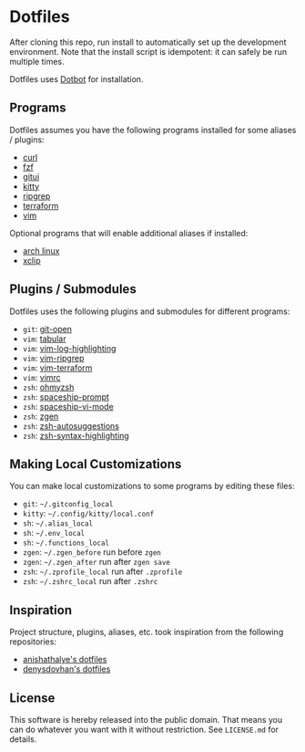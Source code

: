 Dotfiles
========

After cloning this repo, run install to automatically set up the development environment. Note that the install script is idempotent: it can safely be run multiple times.

Dotfiles uses [Dotbot](https://github.com/anishathalye/dotbot) for installation.

Programs
------------
Dotfiles assumes you have the following programs installed for some aliases / plugins:

* [curl](https://github.com/curl/curl)
* [fzf](https://github.com/junegunn/fzf)
* [gitui](https://github.com/extrawurst/gitui)
* [kitty](https://github.com/kovidgoyal/kitty)
* [ripgrep](https://github.com/BurntSushi/ripgrep)
* [terraform](https://github.com/hashicorp/terraform)
* [vim](https://github.com/vim/vim)

Optional programs that will enable additional aliases if installed:

* [arch linux](https://github.com/archlinux)
* [xclip](https://github.com/astrand/xclip)

Plugins / Submodules
--------------------
Dotfiles uses the following plugins and submodules for different programs:

* `git`: [git-open](https://github.com/paulirish/git-open)
* `vim`: [tabular](https://github.com/godlygeek/tabular)
* `vim`: [vim-log-highlighting](https://github.com/MTDL9/vim-log-highlighting)
* `vim`: [vim-ripgrep](https://github.com/jremmen/vim-ripgrep)
* `vim`: [vim-terraform](https://github.com/hashivim/vim-terraform)
* `vim`: [vimrc](https://github.com/amix/vimrc)
* `zsh`: [ohmyzsh](https://github.com/ohmyzsh/ohmyzsh)
* `zsh`: [spaceship-prompt](https://github.com/spaceship-prompt/spaceship-prompt)
* `zsh`: [spaceship-vi-mode](https://github.com/spaceship-prompt/spaceship-vi-mode)
* `zsh`: [zgen](https://github.com/tarjoilija/zgen)
* `zsh`: [zsh-autosuggestions](https://github.com/zsh-users/zsh-autosuggestions)
* `zsh`: [zsh-syntax-highlighting](https://github.com/zsh-users/zsh-syntax-highlighting)

Making Local Customizations
---------------------------

You can make local customizations to some programs by editing these files:

* `git`: `~/.gitconfig_local`
* `kitty`: `~/.config/kitty/local.conf`
* `sh`: `~/.alias_local`
* `sh`: `~/.env_local`
* `sh`: `~/.functions_local`
* `zgen`: `~/.zgen_before` run before `zgen`
* `zgen`: `~/.zgen_after` run after `zgen save`
* `zsh`: `~/.zprofile_local` run after `.zprofile`
* `zsh`: `~/.zshrc_local` run after `.zshrc`

Inspiration
-----------
Project structure, plugins, aliases, etc. took inspiration from the following repositories:

* [anishathalye's dotfiles](https://github.com/anishathalye/dotfiles)
* [denysdovhan's dotfiles](https://github.com/denysdovhan/dotfiles)

License
-------

This software is hereby released into the public domain. That means you can do
whatever you want with it without restriction. See `LICENSE.md` for details.

